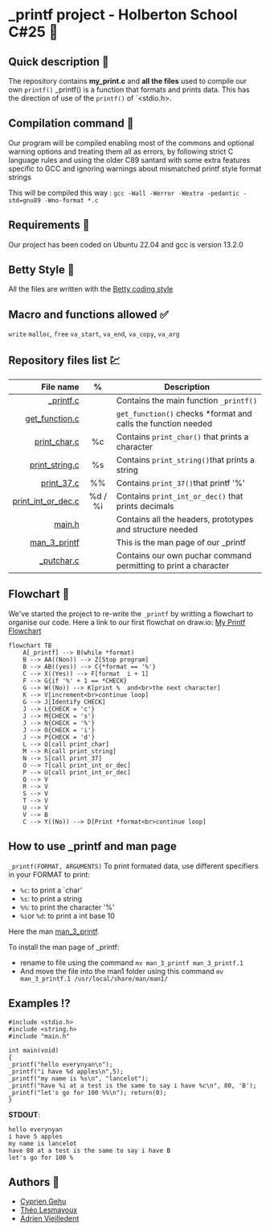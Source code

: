 # \_printf project - Holberton School C#25 :horse_racing:

## Quick description :pushpin:

The repository contains **my_print.c** and **all the files** used to compile our own `printf()`
\_printf() is a function that formats and prints data. This has the direction of use of the `printf()` of `<stdio.h>.


## Compilation command :pencil:

Our program will be compiled enabling most of the commons and optional warning options and treating them all as errors, by following strict C language rules and using the older C89 santard with some extra features specific to GCC and ignoring warnings about mismatched printf style format strings

This will be compiled this way :
``gcc -Wall -Werror -Wextra -pedantic -std=gnu89 -Wno-format *.c``


## Requirements :wine_glass:

Our project has been coded on Ubuntu 22.04 and gcc is version 13.2.0

## Betty Style :no_entry_sign:

All the files are written with the [Betty coding style](https://www.holbertonschool.fr/post/quest-ce-que-la-regle-betty-dans-le-langage-de-programmation-c)

## Macro and functions allowed :white_check_mark:
`write`
`malloc`, `free`
`va_start`, `va_end`, `va_copy`, `va_arg`

## Repository files list :chart:

| File name          | % | Description                                                                  |
| -----------------: | :--: | ---------------------------------------------------------------------------- |
| [_printf.c](https://github.com/Cyprien-GEHU/holbertonschool-printf/blob/main/_printf.c)          |      | Contains the main function `_printf()`                                       |
| [get_function.c](https://github.com/Cyprien-GEHU/holbertonschool-printf/blob/main/get_function.c)     |      | `get_function()` checks \*format and calls the function needed |
| [print_char.c](https://github.com/Cyprien-GEHU/holbertonschool-printf/blob/main/print_char.c)       | %c |  Contains `print_char()` that prints a character                   |
| [print_string.c](https://github.com/Cyprien-GEHU/holbertonschool-printf/blob/main/print_string.c)     | %s | Contains `print_string()`that prints a string                     |
| [print_37.c](https://github.com/Cyprien-GEHU/holbertonschool-printf/blob/main/print_37.c)         | %% | Contains `print_37()`that printf '%'                              |
| [print_int_or_dec.c](https://github.com/Cyprien-GEHU/holbertonschool-printf/blob/main/print_int_or_dec.c) | %d / %i |  Contains `print_int_or_dec()` that prints decimals |
| [main.h](https://github.com/Cyprien-GEHU/holbertonschool-printf/blob/main/main.h)             |      | Contains all the headers, prototypes and structure needed                    |
| [man_3_printf](https://github.com/Cyprien-GEHU/holbertonschool-printf/blob/main/man_3_printf)       |      | This is the man page of our _printf                                          |
| [_putchar.c](https://github.com/Cyprien-GEHU/holbertonschool-printf/blob/main/_putchar.c)         |      | Contains our own puchar command permitting to print a character              |

## Flowchart :symbols:
We've started the project to re-write the `_printf` by writting a flowchart to organise our code.
Here a link to our first flowchat on draw.io: [My Printf Flowchart](https://i.ibb.co/b795Py1/Copie-de-my-printf-flowchart-drawio.png)

```mermaid
flowchart TB
    A[_printf] --> B(while *format)
    B --> AA((Non)) --> Z[Stop program]
    B --> AB((yes)) --> C{*format == '%'}
    C --> X((Yes)) --> F[format  i + 1]
    F --> G{if '%' + 1 == *CHECK}
    G --> W((No)) --> K[print %  and<br>the next character]
    K --> V[increment<br>continue loop]
    G --> J[Identify CHECK]
    J --> L{CHECK = 'c'}
    J --> M{CHECK = 's'}
    J --> N{CHECK = '%'}
    J --> O{CHECK = 'i'}
    J --> P{CHECK = 'd'}
    L --> Q[call print_char]
    M --> R[call print_string]
    N --> S[call print_37]
    O --> T[call print_int_or_dec]
    P --> U[call print_int_or_dec]
    Q --> V
    R --> V
    S --> V
    T --> V
    U --> V
    V --> B
    C --> Y((No)) --> D[Print *format<br>continue loop]
```

## How to use \_printf and man page

`
_printf(FORMAT, ARGUMENTS)
`
To print formated data, use different specifiers in your FORMAT to print:

 - `%c`: to print a `char'
 - `%s`: to print a string
 - `%%`: to print the character '%'
 - `%i`or `%d`: to print a int base 10


Here the man [man_3_printf](https://github.com/Cyprien-GEHU/holbertonschool-printf/blob/main/man_3_printf).

To install the man page of \_printf:

 - rename to file using the command `mv man_3_printf man_3_printf.1`
 - And move the file into the man1 folder using this command  `mv man_3_printf.1 /usr/local/share/man/man1/`


## Examples :interrobang:

```
#include <stdio.h>
#include <string.h>
#include "main.h"

int main(void)
{
_printf("hello everynyan\n");
_printf("i have %d apples\n",5);
_printf("my name is %s\n", "lancelot");
_printf("have %i at a test is the same to say i have %c\n", 80, 'B');
_printf("let's go for 100 %%\n"); return(0);
}
```
**STDOUT**:
```
hello everynyan
i have 5 apples
my name is lancelot
have 80 at a test is the same to say i have B
let's go for 100 %
```

## Authors :underage:
- [Cyprien Gehu](https://github.com/Cyprien-GEHU/)
- [Théo Lesmayoux](https://github.com/LQK-MAKER/)
- [Adrien Vieilledent](https://github.com/vlldnt/)

